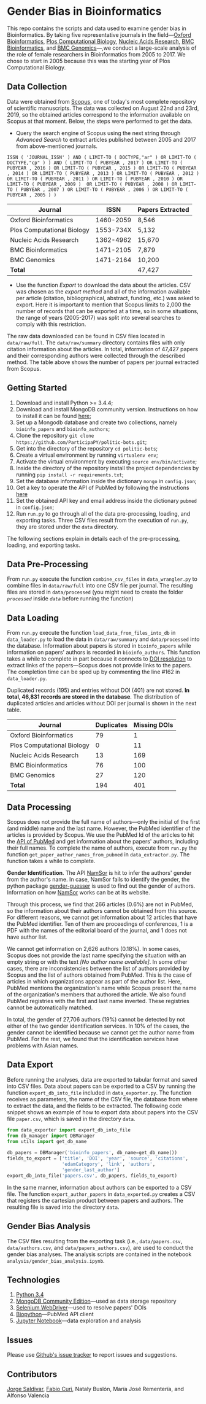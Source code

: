 # Gender Bias in Bioinformatics

This repo contains the scripts and data used to examine gender bias in Bioinformatics. By taking five representative
journals in the field—[Oxford Bioinformatics](https://academic.oup.com/bioinformatics), 
[Plos Computational Biology](https://journals.plos.org/ploscompbiol/), [Nucleic Acids Research](https://academic.oup.com/nar), 
[BMC Bioinformatics](https://bmcbioinformatics.biomedcentral.com/), and 
[BMC Genomics](https://bmcgenomics.biomedcentral.com/)—,we conduct a large-scale analysis of the role of female 
researchers in Bioinformatics from 2005 to 2017. We chose to start in 2005 because this was the starting year of Plos 
Computational Biology.

## Data Collection

Data were obtained from [Scopus](https://www.scopus.com), one of today's most complete repository of scientific manuscripts. The data was collected on August 22nd and 23rd, 2019, so the obtained articles correspond to the 
information available on Scopus at that moment. Below, the steps were performed to get the data. 

- Query the search engine of Scopus using the next string through *Advanced Search* to extract articles published 
between 2005 and 2017 from above-mentioned journals.

`ISSN ( 'JOURNAL_ISSN' ) AND ( LIMIT-TO ( DOCTYPE,"ar" ) OR LIMIT-TO ( DOCTYPE,"cp" ) ) AND ( LIMIT-TO ( PUBYEAR , 2017 )
OR LIMIT-TO ( PUBYEAR , 2016 ) OR LIMIT-TO ( PUBYEAR , 2015 ) OR LIMIT-TO ( PUBYEAR , 2014 ) OR LIMIT-TO ( PUBYEAR , 2013 )
OR LIMIT-TO ( PUBYEAR , 2012 ) OR LIMIT-TO ( PUBYEAR , 2011 ) OR LIMIT-TO ( PUBYEAR , 2010 ) OR LIMIT-TO ( PUBYEAR , 2009 ) 
OR LIMIT-TO ( PUBYEAR , 2008 ) OR LIMIT-TO ( PUBYEAR , 2007 ) OR LIMIT-TO ( PUBYEAR , 2006 ) OR LIMIT-TO ( PUBYEAR , 2005 ) )`

| Journal                    | ISSN      |  Papers Extracted   |
|----------------------------|-----------|------------|
| Oxford Bioinformatics      | 1460-2059 |  8,546     |
| Plos Computational Biology | 1553-734X |  5,132     |
| Nucleic Acids Research     | 1362-4962 |  15,670    |
| BMC Bioinformatics         | 1471-2105 |  7,879     |
| BMC Genomics               | 1471-2164 |  10,200    |
| **Total**                  |           |  47,427    |

- Use the function *Export* to download the data about the articles. CSV was chosen as the *export method* and all of 
the information available per article (citation, bibliographical, abstract, funding, etc.) was asked to export. Here it 
is important to mention that Scopus limits to 2,000 the number of records that can be exported at a time, so in some 
situations, the range of years (2005-2017) was split into several searches to comply with this restriction. 

The raw data downloaded can be found in CSV files located in `data/raw/full`. The `data/raw/summary` directory contains 
files with only citation information about the articles. In total, information of 47,427 papers and their corresponding
authors were collected through the described method. The table above shows the number of papers per journal extracted 
from Scopus.

## Getting Started

1. Download and install Python >= 3.4.4;
2. Download and install MongoDB community version.  Instructions on how to install it can be
found [here](https://docs.mongodb.com/manual/installation/);
3. Set up a Mongodb database and create two collections, namely `bioinfo_papers` and `bioinfo_authors`;
4. Clone the repository `git clone https://github.com/ParticipaPY/politic-bots.git`;
5. Get into the directory of the repository `cd politic-bots`;
6. Create a virtual environment by running `virtualenv env`;
7. Activate the virtual environment by executing `source env/bin/activate`;
8. Inside the directory of the repository install the project dependencies by running `pip install -r requirements.txt`;
9. Set the database information inside the dictionary `mongo` in `config.json`;
10. Get a key to operate the API of PubMed by following the instructions [here](https://www.ncbi.nlm.nih.gov/books/NBK25497/#chapter2.Usage_Guidelines_and_Requiremen)
11. Set the obtained API key and email address inside the dictionary `pubmed` in `config.json`;
12. Run `run.py` to go through all of the data pre-processing, loading, and exporting tasks. Three CSV files result from
the execution of `run.py`, they are stored under the `data` directory.

The following sections explain in details each of the pre-processing, loading, and exporting tasks.

## Data Pre-Processing

From `run.py` execute the function `combine_csv_files` in `data_wrangler.py` to combine files in `data/raw/full` 
into one CSV file per journal. The resulting files are stored in `data/processed` (you might need to create the
folder *`processed`* inside *`data`* before running the function)

## Data Loading

From `run.py` execute the function `load_data_from_files_into_db` in `data_loader.py` to load the data in `data/raw/summary`
and `data/processed` into the database. Information about papers is stored in `bioinfo_papers` while information
on papers' authors is recorded in `bioinfo_authors`. This function takes a while to complete in part because it 
connects to [DOI resolution](https://dx.doi.org/) to extract links of the papers—Scopus does not provide links to the papers. 
The completion time can be sped up by commenting the line #162 in `data_loader.py`.

Duplicated records (195) and entries without DOI (401) are not stored. **In total, 46,831 records are stored in the 
database**. The distribution of  duplicated articles and articles without DOI per journal is shown in the next table.

| Journal                    | Duplicates|Missing DOIs|
|----------------------------|-----------|------------|
| Oxford Bioinformatics      | 79        |  1         |
| Plos Computational Biology | 0         |  11        |
| Nucleic Acids Research     | 13        |  169       |
| BMC Bioinformatics         | 76        |  100       |
| BMC Genomics               | 27        |  120       |
| **Total**                  | 194       |  401       |

## Data Processing

Scopus does not provide the full name of authors—only the initial of the first (and middle) name and the last name.
However, the PubMed identifier of the articles is provided by Scopus. We use the PubMed Id of the articles to hit the 
[API of PubMed](https://www.ncbi.nlm.nih.gov/home/develop/api/) and get information about the papers' authors, including 
their full names. To complete the name of authors, execute from `run.py` the function `get_paper_author_names_from_pubmed` 
in `data_extractor.py`. The function takes a while to complete.

**Gender Identification**. The API [NamSor](http://api.namsor.com/) is hit to infer the authors' gender from the author's 
name. In case, NamSor fails to identify the gender, the python package [gender-guesser](https://pypi.org/project/gender-guesser/)
is used to find out the gender of authors. Information on how [NamSor](https://www.namsor.com/) works can be at its 
website.

Through this process, we find that 266 articles (0.6%) are not in PubMed, so the information about their authors cannot 
be obtained from this source. For different reasons, we cannot get information about 12 articles that have the PubMed 
identifier. Ten of them are proceedings of conferences, 1 is a PDF with the names of the editorial board of the journal, and 1 does 
not have author list.

We cannot get information on 2,626 authors (0.18%). In some cases, Scopus does not provide the last name specifying the 
situation with an empty string or with the text *[No author name available]*. In some other cases, there are 
inconsistencies between the list of authors provided by Scopus and the list of authors obtained from PubMed. This is the
case of articles in which organizations appear as part of the author list. Here, PubMed mentions the organization's name 
while Scopus present the name of the organization's members that authored the article. We also found PubMed 
registries with the first and last name inverted. These registries cannot be automatically matched.

In total, the gender of 27,706 authors (19%) cannot be detected by not either of the two gender identification services. 
In 10% of the cases, the gender cannot be identified because we cannot get the author name from PubMed. For the 
rest, we found that the identification services have problems with Asian names.

## Data Export

Before running the analyses, data are exported to tabular format and saved into CSV files. Data about papers can be
exported to a CSV by running the function `export_db_into_file` included in `data_exporter.py`. The function 
receives as parameters, the name of the CSV file, the database from where to extract the data, and the fields to be 
extracted. The following code snippet shows an example of how to export data about papers into the CSV file `paper.csv`,
which is saved in the directory `data`.

```python
from data_exporter import export_db_into_file
from db_manager import DBManager
from utils import get_db_name
    
db_papers = DBManager('bioinfo_papers', db_name=get_db_name())
fields_to_export = ['title', 'DOI', 'year', 'source', 'citations', 
                    'edamCategory', 'link', 'authors', 
                    'gender_last_author']
export_db_into_file('papers.csv', db_papers, fields_to_export)
```  

In the same manner, information about authors can be exported to a CSV file. The function `export_author_papers` in 
`data_exported.py` creates a CSV that registers the cartesian product between papers and authors. The resulting file
is saved into the directory `data`.

## Gender Bias Analysis

The CSV files resulting from the exporting task (i.e., `data/papers.csv`, `data/authors.csv`, and 
`data/papers_authors.csv`), are used to conduct the gender bias analyses. The analysis scripts are contained in the 
notebook `analysis/gender_bias_analysis.ipynb`. 
 
## Technologies

1. [Python 3.4](https://www.python.org/downloads/)
2. [MongoDB Community Edition](https://www.mongodb.com/download-center#community)—used as data storage repository
3. [Selenium WebDriver](https://www.seleniumhq.org/projects/webdriver/)—used to resolve papers' DOIs
4. [Biopython](https://biopython.org/)—PubMed API client
5. [Jupyter Notebook](https://jupyter.org/)—data exploration and analysis

## Issues

Please use [Github's issue tracker](https://github.com/ParticipaPY/politic-bots/issues/new) to report issues and 
suggestions.

## Contributors

[Jorge Saldivar](https://github.com/joausaga), [Fabio Curi](https://github.com/fabiocuri), Nataly Buslón, María José Rementería, 
and Alfonso Valencia